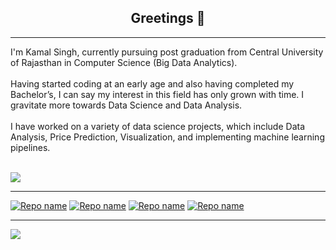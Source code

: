 <h2 align="center"> Greetings 👋 </h2>
<hr>

I'm Kamal Singh, currently pursuing post graduation from Central University of Rajasthan in Computer Science (Big Data Analytics).
<br><br>
Having started coding at an early age and also having completed my Bachelor’s, I can say my interest in this field has only grown with time. I gravitate more towards Data Science and Data Analysis.<br><br>
I have worked on a variety of data science projects, which include Data Analysis, Price Prediction, Visualization, and implementing machine learning pipelines. 
<br><br>


<a href="https://www.linkedin.com/in/kamal-singh-a47662156/" rel="nofollow">
    <img align="center" src="https://camo.githubusercontent.com/a493f6833f99fb3c85788d6d9305e6b7a42b838e5ee5d138fd9a8214a7e77472/68747470733a2f2f696d672e736869656c64732e696f2f62616467652f6c696e6b6564696e2d2532333030373742352e7376673f267374796c653d666f722d7468652d6261646765266c6f676f3d6c696e6b6564696e266c6f676f436f6c6f723d7768697465" data-canonical-src="https://img.shields.io/badge/linkedin-%230077B5.svg?&amp;style=for-the-badge&amp;logo=linkedin&amp;logoColor=white" style="max-width: 100%; ">
  </a>
  
  
<hr>


[![Repo name](https://github-readme-stats.vercel.app/api/pin/?username=Kamal2511&repo=olympics-analysis&show_owner=true)](https://github.com/Kamal2511/olympics-analysis)
[![Repo name](https://github-readme-stats.vercel.app/api/pin/?username=Kamal2511&repo=Movie-Recommender-System&show_owner=true)](https://github.com/Kamal2511/Movie-Recommender-System)
[![Repo name](https://github-readme-stats.vercel.app/api/pin/?username=Kamal2511&repo=Flight-Fare-Prediction&show_owner=true)](https://github.com/Kamal2511/Flight-Fare-Prediction)
[![Repo name](https://github-readme-stats.vercel.app/api/pin/?username=Kamal2511&repo=Spam-classifier&show_owner=true)](https://github.com/Kamal2511/Spam-classifier)

<hr>


<img align ="center" src="https://github-readme-stats.vercel.app/api/top-langs/?username=Kamal2511" style="max-width: 100%;">
  
